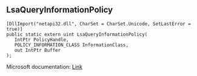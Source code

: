 ## LsaQueryInformationPolicy

```
[DllImport("netapi32.dll", CharSet = CharSet.Unicode, SetLastError = true)]
public static extern uint LsaQueryInformationPolicy(
   IntPtr PolicyHandle,
   POLICY_INFORMATION_CLASS InformationClass,
   out IntPtr Buffer
);
```

Microsoft documentation: [Link](https://docs.microsoft.com/en-us/windows/win32/api/ntsecapi/nf-ntsecapi-lsaqueryinformationpolicy)
